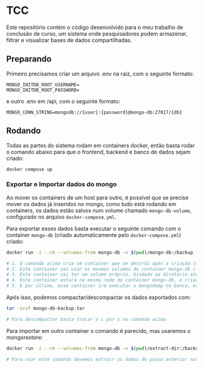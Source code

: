 # TCC

Este repositório contém o código desenvolvido para o meu trabalho de conclusão de curso, um sistema onde pesquisadores podem armazenar, filtrar e visualizar bases de dados compartilhadas.

## Preparando

Primeiro precisamos criar um arquivo .env na raiz, com o seguinte formato:
```
MONGO_INITDB_ROOT_USERNAME=
MONGO_INITDB_ROOT_PASSWORD=
```
e outro .env em /api, com o seguinte formato:
```
MONGO_CONN_STRING=mongodb://{user}:{password}@mongo-db:27017/{db}
```


## Rodando

Todas as partes do sistema rodam em containers docker, então basta rodar o comando abaixo para que o frontend, backend e banco de dados sejam criado:
```
docker compose up
```

### Exportar e Importar dados do mongo

Ao mover os containers de um host para outro, é possível que se precise mover os dados já inseridos no mongo, como tudo está rodando em containers, os dados estão salvos num volume chamado `mongo-db-volume`, configurado no arquivo `docker-compose.yml`.

Para exportar esses dados basta executar o seguinte comando com o container `mongo-db` (criado automaticamente pelo `docker-compose.yml`) criado:
```bash
docker run -i --rm --volumes-from mongo-db -v $(pwd)/mongo-db:/backup --link mongo-db --net default-network mongo bash -c 'mongodump -v --host mongo-db:27017 -u=admin -p=password --out=/backup'

# 1. O comando acima cria um container que se destrói após a criação (docker run -i --rm)
# 2. Este container vai usar os mesmos volumes do container mongo-db (--volumes-from mongo-db)
# 3. Este container vai ter um volume próprio, bindado ao diretório atual do usuário (-v $(pwd)/mongo-db:/backup)
# 4. Este container estará na mesma rede do container mongo-db, e criará um link para ele (--link mongo-db --net default-network)
# 5. E por último, esse container irá executar o mongodump no banco, extraindo os dados para o diretório local do usuário (mongo bash -c 'mongodump -v --host mongo-db:27017 -u=admin -p=password --out=/backup')
```

Após isso, podemos compactar/descompactar os dados exportados com:
```bash
tar -zcvf mongo-db-backup.tar

# Para descompactar basta trocar o c por x no comando acima
```

Para importar em outro container o comando é parecido, mas usaremos o mongorestore:
```bash
docker run -i --rm --volumes-from mongo-db -v $(pwd)/extract-dir:/backup --link mongo-db --net default-network mongo bash -c 'mongorestore --host mongo-db:27017 -u=admin -p=password /backup'

# Para usar este comando devemos extrair os dados do passo anterior num diretório, no caso acima chamado de extract-dir, isso irá importar os dados para o volume criado no docker-compose.yml